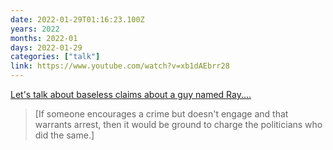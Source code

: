 ```yaml
---
date: 2022-01-29T01:16:23.100Z
years: 2022
months: 2022-01
days: 2022-01-29
categories: ["talk"]
link: https://www.youtube.com/watch?v=xb1dAEbrr28
---
```

[Let's talk about baseless claims about a guy named Ray....](https://www.youtube.com/watch?v=xb1dAEbrr28)

> [If someone encourages a crime but doesn't engage and that warrants arrest, then it would be ground to charge the politicians who did the same.]

